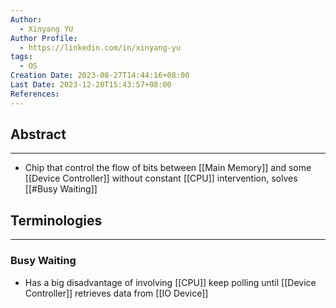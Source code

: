 ```yaml
---
Author:
  - Xinyang YU
Author Profile:
  - https://linkedin.com/in/xinyang-yu
tags:
  - OS
Creation Date: 2023-08-27T14:44:16+08:00
Last Date: 2023-12-20T15:43:57+08:00
References: 
---
```

## Abstract
---
* Chip that control the flow of bits between [[Main Memory]] and some [[Device Controller]] without constant [[CPU]] intervention, solves [[#Busy Waiting]]



## Terminologies
---
### Busy Waiting
* Has a big disadvantage of involving [[CPU]] keep polling until [[Device Controller]] retrieves data from [[IO Device]]